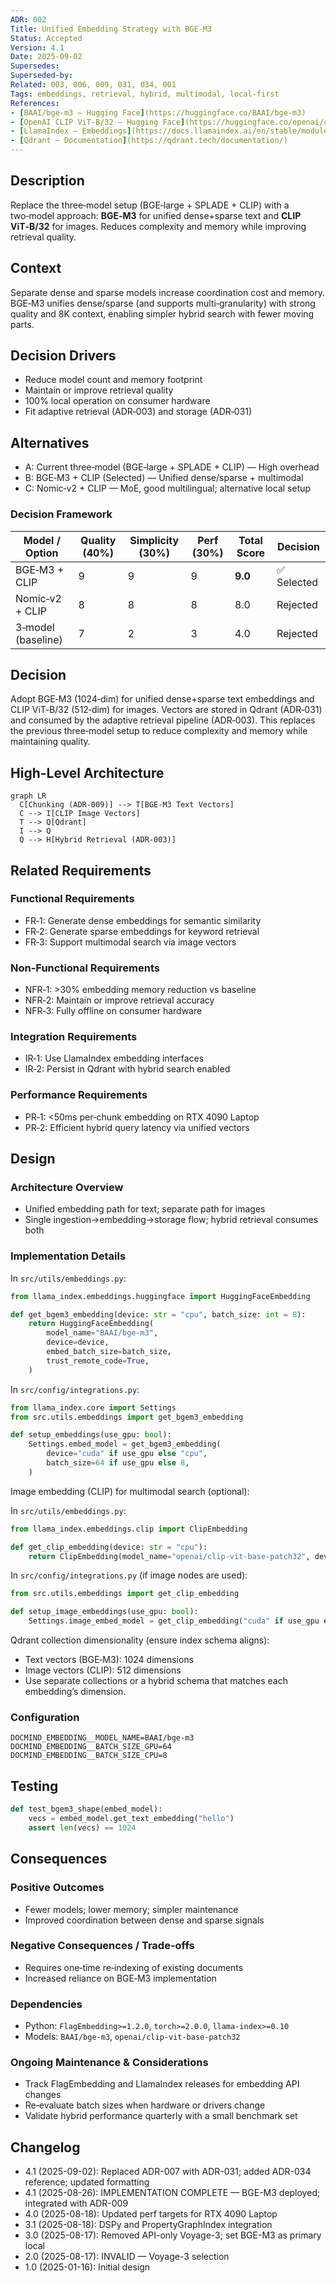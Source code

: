 ```yaml
---
ADR: 002
Title: Unified Embedding Strategy with BGE‑M3
Status: Accepted
Version: 4.1
Date: 2025-09-02
Supersedes:
Superseded-by:
Related: 003, 006, 009, 031, 034, 001
Tags: embeddings, retrieval, hybrid, multimodal, local-first
References:
- [BAAI/bge-m3 — Hugging Face](https://huggingface.co/BAAI/bge-m3)
- [OpenAI CLIP ViT‑B/32 — Hugging Face](https://huggingface.co/openai/clip-vit-base-patch32)
- [LlamaIndex — Embeddings](https://docs.llamaindex.ai/en/stable/module_guides/models/embeddings/)
- [Qdrant — Documentation](https://qdrant.tech/documentation/)
---
```


## Description

Replace the three‑model setup (BGE‑large + SPLADE + CLIP) with a two‑model approach: **BGE‑M3** for unified dense+sparse text and **CLIP ViT‑B/32** for images. Reduces complexity and memory while improving retrieval quality.

## Context

Separate dense and sparse models increase coordination cost and memory. BGE‑M3 unifies dense/sparse (and supports multi‑granularity) with strong quality and 8K context, enabling simpler hybrid search with fewer moving parts.

## Decision Drivers

- Reduce model count and memory footprint
- Maintain or improve retrieval quality
- 100% local operation on consumer hardware
- Fit adaptive retrieval (ADR‑003) and storage (ADR‑031)

## Alternatives

- A: Current three‑model (BGE‑large + SPLADE + CLIP) — High overhead
- B: BGE‑M3 + CLIP (Selected) — Unified dense/sparse + multimodal
- C: Nomic‑v2 + CLIP — MoE, good multilingual; alternative local setup

### Decision Framework

| Model / Option         | Quality (40%) | Simplicity (30%) | Perf (30%) | Total Score | Decision      |
| ---------------------- | ------------- | ---------------- | ---------- | ----------- | ------------- |
| BGE‑M3 + CLIP          | 9             | 9                | 9          | **9.0**     | ✅ Selected    |
| Nomic‑v2 + CLIP        | 8             | 8                | 8          | 8.0         | Rejected      |
| 3‑model (baseline)     | 7             | 2                | 3          | 4.0         | Rejected      |

## Decision

Adopt BGE‑M3 (1024‑dim) for unified dense+sparse text embeddings and CLIP ViT‑B/32 (512‑dim) for images. Vectors are stored in Qdrant (ADR‑031) and consumed by the adaptive retrieval pipeline (ADR‑003). This replaces the previous three‑model setup to reduce complexity and memory while maintaining quality.

## High-Level Architecture

```mermaid
graph LR
  C[Chunking (ADR‑009)] --> T[BGE‑M3 Text Vectors]
  C --> I[CLIP Image Vectors]
  T --> Q[Qdrant]
  I --> Q
  Q --> H[Hybrid Retrieval (ADR‑003)]
```

## Related Requirements

### Functional Requirements

- FR‑1: Generate dense embeddings for semantic similarity
- FR‑2: Generate sparse embeddings for keyword retrieval
- FR‑3: Support multimodal search via image vectors

### Non-Functional Requirements

- NFR‑1: >30% embedding memory reduction vs baseline
- NFR‑2: Maintain or improve retrieval accuracy
- NFR‑3: Fully offline on consumer hardware

### Integration Requirements

- IR‑1: Use LlamaIndex embedding interfaces
- IR‑2: Persist in Qdrant with hybrid search enabled

### Performance Requirements

- PR‑1: <50ms per‑chunk embedding on RTX 4090 Laptop
- PR‑2: Efficient hybrid query latency via unified vectors

## Design

### Architecture Overview

- Unified embedding path for text; separate path for images
- Single ingestion→embedding→storage flow; hybrid retrieval consumes both

### Implementation Details

In `src/utils/embeddings.py`:

```python
from llama_index.embeddings.huggingface import HuggingFaceEmbedding

def get_bgem3_embedding(device: str = "cpu", batch_size: int = 8):
    return HuggingFaceEmbedding(
        model_name="BAAI/bge-m3",
        device=device,
        embed_batch_size=batch_size,
        trust_remote_code=True,
    )
```

In `src/config/integrations.py`:

```python
from llama_index.core import Settings
from src.utils.embeddings import get_bgem3_embedding

def setup_embeddings(use_gpu: bool):
    Settings.embed_model = get_bgem3_embedding(
        device="cuda" if use_gpu else "cpu",
        batch_size=64 if use_gpu else 8,
    )
```

Image embedding (CLIP) for multimodal search (optional):

In `src/utils/embeddings.py`:

```python
from llama_index.embeddings.clip import ClipEmbedding

def get_clip_embedding(device: str = "cpu"):
    return ClipEmbedding(model_name="openai/clip-vit-base-patch32", device=device)
```

In `src/config/integrations.py` (if image nodes are used):

```python
from src.utils.embeddings import get_clip_embedding

def setup_image_embeddings(use_gpu: bool):
    Settings.image_embed_model = get_clip_embedding("cuda" if use_gpu else "cpu")
```

Qdrant collection dimensionality (ensure index schema aligns):

- Text vectors (BGE‑M3): 1024 dimensions
- Image vectors (CLIP): 512 dimensions
- Use separate collections or a hybrid schema that matches each embedding’s dimension.

### Configuration

```env
DOCMIND_EMBEDDING__MODEL_NAME=BAAI/bge-m3
DOCMIND_EMBEDDING__BATCH_SIZE_GPU=64
DOCMIND_EMBEDDING__BATCH_SIZE_CPU=8
```

## Testing

```python
def test_bgem3_shape(embed_model):
    vecs = embed_model.get_text_embedding("hello")
    assert len(vecs) == 1024
```

## Consequences

### Positive Outcomes

- Fewer models; lower memory; simpler maintenance
- Improved coordination between dense and sparse signals

### Negative Consequences / Trade-offs

- Requires one‑time re‑indexing of existing documents
- Increased reliance on BGE‑M3 implementation

### Dependencies

- Python: `FlagEmbedding>=1.2.0`, `torch>=2.0.0`, `llama-index>=0.10`
- Models: `BAAI/bge-m3`, `openai/clip-vit-base-patch32`

### Ongoing Maintenance & Considerations

- Track FlagEmbedding and LlamaIndex releases for embedding API changes
- Re‑evaluate batch sizes when hardware or drivers change
- Validate hybrid performance quarterly with a small benchmark set

## Changelog

- 4.1 (2025-09-02): Replaced ADR-007 with ADR-031; added ADR-034 reference; updated formatting
- 4.1 (2025-08-26): IMPLEMENTATION COMPLETE — BGE-M3 deployed; integrated with ADR-009
- 4.0 (2025-08-18): Updated perf targets for RTX 4090 Laptop
- 3.1 (2025-08-18): DSPy and PropertyGraphIndex integration
- 3.0 (2025-08-17): Removed API-only Voyage-3; set BGE-M3 as primary local
- 2.0 (2025-08-17): INVALID — Voyage-3 selection
- 1.0 (2025-01-16): Initial design
